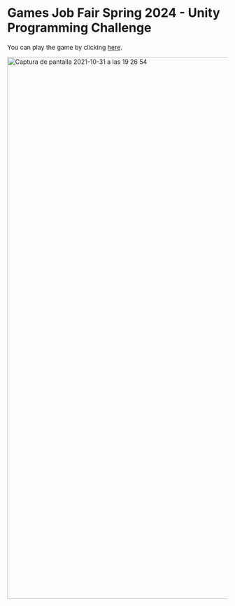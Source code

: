 # Games Job Fair Spring 2024 - Unity Programming Challenge

You can play the game by clicking [here](https://kamra-1-cleopatras-crown.herokuapp.com/).


<img width="1236" alt="Captura de pantalla 2021-10-31 a las 19 26 54" src="https://user-images.githubusercontent.com/49267946/139596871-ff05f27f-82fa-4d23-8c75-84ee0656330a.png">
